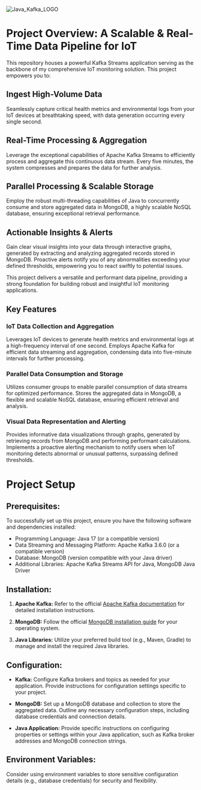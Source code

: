 
![Java_Kafka_LOGO]([http://url/to/img.png](https://img-c.udemycdn.com/course/750x422/4517244_9fa8_2.jpg))


# Project Overview: A Scalable & Real-Time Data Pipeline for IoT

This repository houses a powerful Kafka Streams application serving as the backbone of my comprehensive IoT monitoring solution. This project empowers you to:

## Ingest High-Volume Data

Seamlessly capture critical health metrics and environmental logs from your IoT devices at breathtaking speed, with data generation occurring every single second.

## Real-Time Processing & Aggregation

Leverage the exceptional capabilities of Apache Kafka Streams to efficiently process and aggregate this continuous data stream. Every five minutes, the system compresses and prepares the data for further analysis.

## Parallel Processing & Scalable Storage

Employ the robust multi-threading capabilities of Java to concurrently consume and store aggregated data in MongoDB, a highly scalable NoSQL database, ensuring exceptional retrieval performance.

## Actionable Insights & Alerts

Gain clear visual insights into your data through interactive graphs, generated by extracting and analyzing aggregated records stored in MongoDB. Proactive alerts notify you of any abnormalities exceeding your defined thresholds, empowering you to react swiftly to potential issues.

This project delivers a versatile and performant data pipeline, providing a strong foundation for building robust and insightful IoT monitoring applications.

## Key Features

### IoT Data Collection and Aggregation

Leverages IoT devices to generate health metrics and environmental logs at a high-frequency interval of one second. Employs Apache Kafka for efficient data streaming and aggregation, condensing data into five-minute intervals for further processing.

### Parallel Data Consumption and Storage

Utilizes consumer groups to enable parallel consumption of data streams for optimized performance. Stores the aggregated data in MongoDB, a flexible and scalable NoSQL database, ensuring efficient retrieval and analysis.

### Visual Data Representation and Alerting

Provides informative data visualizations through graphs, generated by retrieving records from MongoDB and performing performant calculations. Implements a proactive alerting mechanism to notify users when IoT monitoring detects abnormal or unusual patterns, surpassing defined thresholds.

# Project Setup

## Prerequisites:

To successfully set up this project, ensure you have the following software and dependencies installed:

- Programming Language: Java 17 (or a compatible version)
- Data Streaming and Messaging Platform: Apache Kafka 3.6.0 (or a compatible version)
- Database: MongoDB (version compatible with your Java driver)
- Additional Libraries: Apache Kafka Streams API for Java, MongoDB Java Driver

## Installation:

1. **Apache Kafka:**
   Refer to the official [Apache Kafka documentation](https://kafka.apache.org/quickstart) for detailed installation instructions.

2. **MongoDB:**
   Follow the official [MongoDB installation guide](https://www.mongodb.com/docs/manual/installation/) for your operating system.

3. **Java Libraries:**
   Utilize your preferred build tool (e.g., Maven, Gradle) to manage and install the required Java libraries.

## Configuration:

- **Kafka:**
  Configure Kafka brokers and topics as needed for your application. Provide instructions for configuration settings specific to your project.

- **MongoDB:**
  Set up a MongoDB database and collection to store the aggregated data. Outline any necessary configuration steps, including database credentials and connection details.

- **Java Application:**
  Provide specific instructions on configuring properties or settings within your Java application, such as Kafka broker addresses and MongoDB connection strings.

## Environment Variables:

Consider using environment variables to store sensitive configuration details (e.g., database credentials) for security and flexibility.
